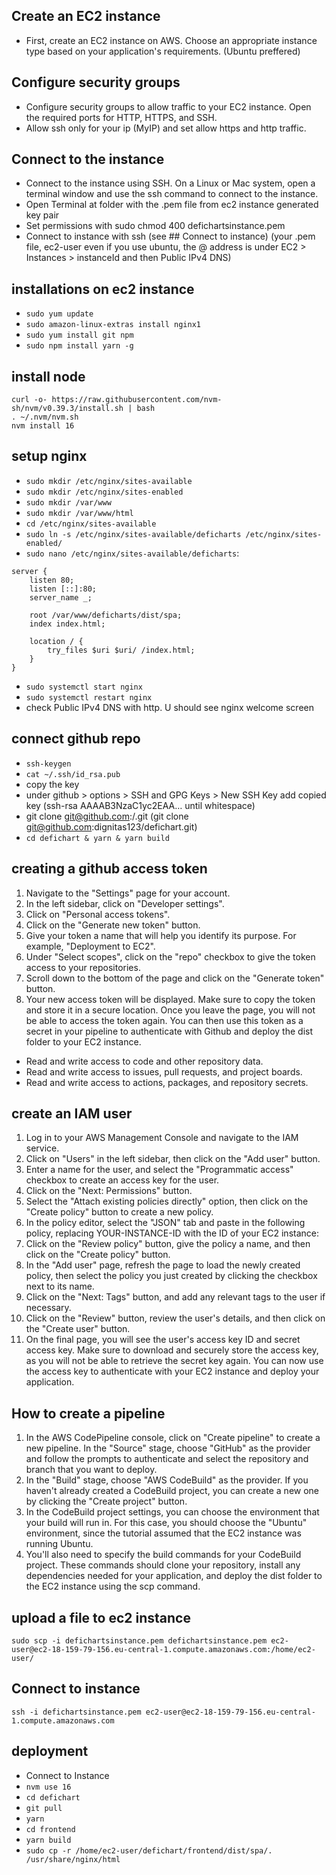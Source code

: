 ## Create an EC2 instance

- First, create an EC2 instance on AWS. Choose an appropriate instance type based on your application's requirements. (Ubuntu preffered)

## Configure security groups

- Configure security groups to allow traffic to your EC2 instance. Open the required ports for HTTP, HTTPS, and SSH.
- Allow ssh only for your ip (MyIP) and set allow https and http traffic.

## Connect to the instance

- Connect to the instance using SSH. On a Linux or Mac system, open a terminal window and use the ssh command to connect to the instance.
- Open Terminal at folder with the .pem file from ec2 instance generated key pair
- Set permissions with sudo chmod 400 defichartsinstance.pem
- Connect to instance with ssh (see ## Connect to instance)
  (your .pem file, ec2-user even if you use ubuntu, the @ address is under EC2 > Instances > instanceId and then Public IPv4 DNS)

## installations on ec2 instance

- `sudo yum update`
- `sudo amazon-linux-extras install nginx1`
- `sudo yum install git npm`
- `sudo npm install yarn -g`

## install node

```
curl -o- https://raw.githubusercontent.com/nvm-sh/nvm/v0.39.3/install.sh | bash
. ~/.nvm/nvm.sh
nvm install 16
```

## setup nginx

- `sudo mkdir /etc/nginx/sites-available`
- `sudo mkdir /etc/nginx/sites-enabled`
- `sudo mkdir /var/www`
- `sudo mkdir /var/www/html`
- `cd /etc/nginx/sites-available`
- `sudo ln -s /etc/nginx/sites-available/deficharts /etc/nginx/sites-enabled/`
- `sudo nano /etc/nginx/sites-available/deficharts`:

```
server {
    listen 80;
    listen [::]:80;
    server_name _;

    root /var/www/deficharts/dist/spa;
    index index.html;

    location / {
        try_files $uri $uri/ /index.html;
    }
}
```

- `sudo systemctl start nginx`
- `sudo systemctl restart nginx`
- check Public IPv4 DNS with http. U should see nginx welcome screen

## connect github repo

- `ssh-keygen`
- `cat ~/.ssh/id_rsa.pub`
- copy the key
- under github > options > SSH and GPG Keys > New SSH Key add copied key (ssh-rsa AAAAB3NzaC1yc2EAA… until whitespace)
- git clone git@github.com:<username>/<repository>.git (git clone git@github.com:dignitas123/defichart.git)
- `cd defichart & yarn & yarn build`

## creating a github access token

1. Navigate to the "Settings" page for your account.
2. In the left sidebar, click on "Developer settings".
3. Click on "Personal access tokens".
4. Click on the "Generate new token" button.
5. Give your token a name that will help you identify its purpose. For example, "Deployment to EC2".
6. Under "Select scopes", click on the "repo" checkbox to give the token access to your repositories.
7. Scroll down to the bottom of the page and click on the "Generate token" button.
8. Your new access token will be displayed. Make sure to copy the token and store it in a secure location. Once you leave the page, you will not be able to access the token again.
   You can then use this token as a secret in your pipeline to authenticate with Github and deploy the dist folder to your EC2 instance.

- Read and write access to code and other repository data.
- Read and write access to issues, pull requests, and project boards.
- Read and write access to actions, packages, and repository secrets.

## create an IAM user

1. Log in to your AWS Management Console and navigate to the IAM service.
2. Click on "Users" in the left sidebar, then click on the "Add user" button.
3. Enter a name for the user, and select the "Programmatic access" checkbox to create an access key for the user.
4. Click on the "Next: Permissions" button.
5. Select the "Attach existing policies directly" option, then click on the "Create policy" button to create a new policy.
6. In the policy editor, select the "JSON" tab and paste in the following policy, replacing YOUR-INSTANCE-ID with the ID of your EC2 instance:
7. Click on the "Review policy" button, give the policy a name, and then click on the "Create policy" button.
8. In the "Add user" page, refresh the page to load the newly created policy, then select the policy you just created by clicking the checkbox next to its name.
9. Click on the "Next: Tags" button, and add any relevant tags to the user if necessary.
10. Click on the "Review" button, review the user's details, and then click on the "Create user" button.
11. On the final page, you will see the user's access key ID and secret access key. Make sure to download and securely store the access key, as you will not be able to retrieve the secret key again.
    You can now use the access key to authenticate with your EC2 instance and deploy your application.

## How to create a pipeline

1. In the AWS CodePipeline console, click on "Create pipeline" to create a new pipeline. In the "Source" stage, choose "GitHub" as the provider and follow the prompts to authenticate and select the repository and branch that you want to deploy.
2. In the "Build" stage, choose "AWS CodeBuild" as the provider. If you haven't already created a CodeBuild project, you can create a new one by clicking the "Create project" button.
3. In the CodeBuild project settings, you can choose the environment that your build will run in. For this case, you should choose the "Ubuntu" environment, since the tutorial assumed that the EC2 instance was running Ubuntu.
4. You'll also need to specify the build commands for your CodeBuild project. These commands should clone your repository, install any dependencies needed for your application, and deploy the dist folder to the EC2 instance using the scp command.

## upload a file to ec2 instance

```
sudo scp -i defichartsinstance.pem defichartsinstance.pem ec2-user@ec2-18-159-79-156.eu-central-1.compute.amazonaws.com:/home/ec2-user/
```

## Connect to instance

`ssh -i defichartsinstance.pem ec2-user@ec2-18-159-79-156.eu-central-1.compute.amazonaws.com`

## deployment

- Connect to Instance
- `nvm use 16`
- `cd defichart`
- `git pull`
- `yarn`
- `cd frontend`
- `yarn build`
- `sudo cp -r /home/ec2-user/defichart/frontend/dist/spa/. /usr/share/nginx/html`
